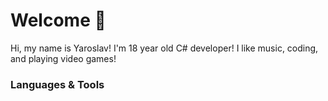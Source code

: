 # Welcome 👋

Hi, my name is Yaroslav! I'm 18 year old C# developer! I like music, coding, and playing video games!


### Languages & Tools
